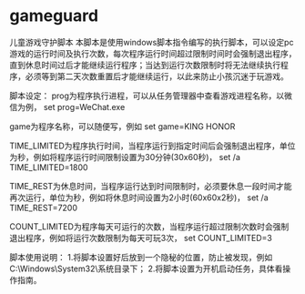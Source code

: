 # gameguard
儿童游戏守护脚本
本脚本是使用windows脚本指令编写的执行脚本，可以设定pc游戏的运行时间及执行次数，每次程序运行时间超过限制时间时会强制退出程序，直到休息时间过后才能继续运行程序；当达到运行次数限制时将无法继续执行程序，必须等到第二天次数重置后才能继续运行，以此来防止小孩沉迷于玩游戏。

脚本设定：
prog为程序执行进程，可以从任务管理器中查看游戏进程名称，以微信为例，
set prog=WeChat.exe

game为程序名称，可以随便写，例如
set game=KING HONOR

TIME_LIMITED为程序执行时间，当程序运行到指定时间后会强制退出程序，单位为秒，例如将程序运行时间限制设置为30分钟(30x60秒)，
set /a TIME_LIMITED=1800

TIME_REST为休息时间，当程序运行达到时间限制时，必须要休息一段时间才能再次运行，单位为秒，例如将休息时间设置为2小时(60x60x2秒)，
set /a TIME_REST=7200

COUNT_LIMITED为程序每天可运行的次数，当程序运行超过限制次数时会强制退出程序，例如将运行次数限制为每天可玩3次，
set COUNT_LIMITED=3

脚本使用说明：
1.将脚本设置好后放到一个隐秘的位置，防止被发现，例如C:\Windows\System32\系统目录下；
2.将脚本设置为开机启动任务，具体看操作指南。
